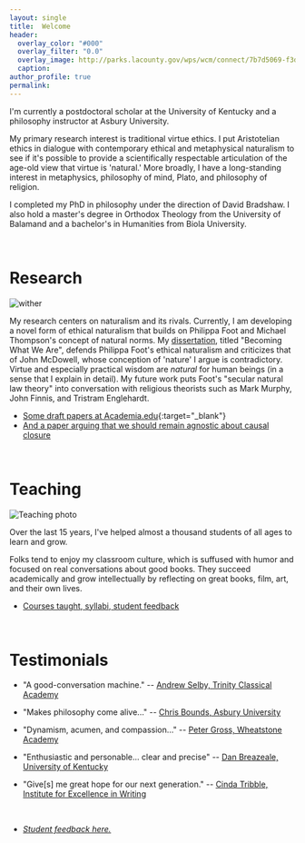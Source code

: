 ```yaml
---
layout: single
title:  Welcome
header:
  overlay_color: "#000"
  overlay_filter: "0.0"
  overlay_image: http://parks.lacounty.gov/wps/wcm/connect/7b7d5069-f3da-4a61-9088-d15af9daf9b6/Castaic+Lake+crop.jpg?MOD=AJPERES&CACHEID=7b7d5069-f3da-4a61-9088-d15af9daf9b6
  caption: 
author_profile: true
permalink: 
---
```


I'm currently a postdoctoral scholar at the University of Kentucky and a philosophy instructor at Asbury University. 

My primary research interest is traditional virtue ethics. I put Aristotelian ethics in dialogue with contemporary ethical and metaphysical naturalism to see if it's possible to provide a scientifically respectable articulation of the age-old view that virtue is 'natural.'  More broadly, I have a long-standing interest in metaphysics, philosophy of mind, Plato, and philosophy of religion. 

I completed my PhD in philosophy under the direction of David Bradshaw. I also hold a master's degree in Orthodox Theology from the University of Balamand and a bachelor's in Humanities from Biola University.
 
<br>

# Research 

![wither](http://www.keithbuhler.com/images/wither.jpg)

My research centers on naturalism and its rivals. Currently, I am developing a novel form of ethical naturalism that builds on Philippa Foot and Michael Thompson's concept of natural norms. My [dissertation](/phd), titled "Becoming What We Are", defends Philippa Foot's ethical naturalism and criticizes that of John McDowell, whose conception of 'nature' I argue is contradictory. Virtue and especially practical wisdom are *natural*  for human beings (in a sense that I explain in detail). My future work puts Foot's "secular natural law theory" into conversation with religious theorists such as Mark Murphy, John Finnis, and Tristram Englehardt. 

- [Some draft papers at Academia.edu](https://uky.academia.edu/KeithBuhler){:target="_blank"}
- [And a paper arguing that we should remain agnostic about causal closure](/publications)



<br>


# Teaching

![Teaching photo](http://www.keithbuhler.com/images/keith-teaching2.png)

Over the last 15 years, I've helped almost a thousand students of all ages to learn and grow. 

Folks tend to enjoy my classroom culture, which is suffused with humor and focused on real conversations about good books. They succeed academically and grow intellectually by reflecting on great books, film, art, and their own lives. 

- [Courses taught, syllabi, student feedback](/teaching)


<br>

# Testimonials

- "A good-conversation machine." -- [Andrew Selby, Trinity Classical Academy](https://baylor.academia.edu/AndrewSelby)

* "Makes philosophy come alive..." -- [Chris Bounds, Asbury University](https://www.asbury.edu/academics/departments/christian-studies-philosophy/faculty-staff/chris-bounds)

*  "Dynamism, acumen, and compassion..."   -- [Peter Gross, Wheatstone Academy](http://www.wheatstoneministries.com/people/)

* "Enthusiastic and personable... clear and precise" -- [Dan Breazeale, University of Kentucky](https://philosophy.as.uky.edu/users/breazeal)

* "Give[s] me great hope for our next generation." -- [Cinda Tribble, Institute for Excellence in Writing](http://iew.com/cinda-tribble)


<br>


- [*Student feedback here.*](/teaching)


